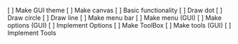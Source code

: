 [ ] Make GUI theme
[ ] Make canvas
    [ ] Basic functionality
        [ ] Draw dot
        [ ] Draw circle
        [ ] Draw line
[ ] Make menu bar
    [ ] Make menu (GUI)
    [ ] Make options (GUI)
        [ ] Implement Options
[ ] Make ToolBox
    [ ] Make tools (GUI)
    [ ] Implement Tools
